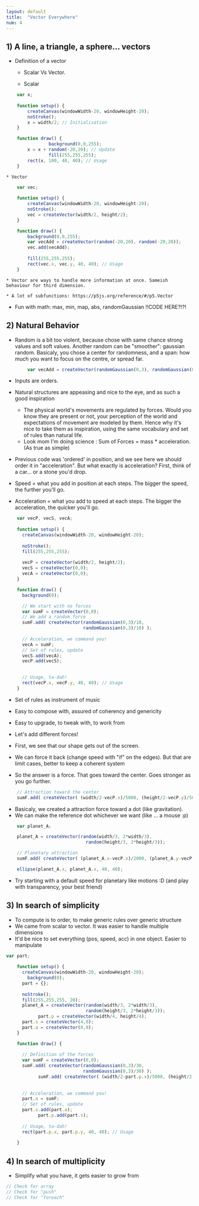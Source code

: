 ```yaml
---
layout: default
title:  "Vector Everywhere"
num: 4
---
```


## 1) A line, a triangle, a sphere... vectors

  * Definition of a vector
    * Scalar Vs Vector.


    * Scalar 
```javascript
    var x;
    
    function setup() {
        createCanvas(windowWidth-20, windowHeight-20);
        noStroke();
        x = width/2; // Initialisation
    }

    function draw() {
                background(0,0,255);
        x = x + random(-20,20); // Update
                fill(255,255,255);
        rect(x, 100, 40, 40); // Usage
    }
```

    * Vector

```javascript
    var vec;
    
    function setup() {
        createCanvas(windowWidth-20, windowHeight-20);
        noStroke();
        vec = createVector(width/2, height/2);
    }

    function draw() {
        background(0,0,255);
        var vecAdd = createVector(random(-20,20), random(-20,20));
        vec.add(vecAdd);
      
        fill(255,255,255);
        rect(vec.x, vec.y, 40, 40); // Usage
    }
```

    * Vector are ways to handle more information at once. Sameish behaviour for third dimension.

    * A lot of subfunctions: https://p5js.org/reference/#/p5.Vector



  * Fun with math: max, min, map, abs, randomGaussian
!!CODE HERE?!?!

## 2) Natural Behavior

  * Random is a bit too violent, because chose with same chance strong values and soft values. Another random can be "smoother": gaussian random. Basicaly, you chose a center for randomness, and a span: how much you want to focus on the centre, or spread far.

```javascript
        var vecAdd = createVector(randomGaussian(0,3), randomGaussian(0,3));
```


  * Inputs are orders.
  * Natural structures are appeasing and nice to the eye, and as such a good inspiration
    * The physical world's movements are regulated by forces. Would you know they are present or not, your perception of the world and expectations of movement are modeled by them. Hence why it's nice to take them as inspiration, using the same vocabulary and set of rules than natural life.
    * Look mom I'm doing science : Sum of Forces = mass * acceleration. (As true as simple)
  * Previous code was 'ordered' in position, and we see here we should order it in "acceleration". But what exactly is acceleration? First, think of a car... or a stone you'd drop.

  * Speed = what you add in position at each steps. The bigger the speed, the further you'll go.
  * Acceleration = what you add to speed at each steps. The bigger the acceleration, the quicker you'll go.

```javascript
    var vecP, vecS, vecA;
    
    function setup() {
      createCanvas(windowWidth-20, windowHeight-20);
      
      noStroke();
      fill(255,255,255);
      
      vecP = createVector(width/2, height/2);
      vecS = createVector(0,0);
      vecA = createVector(0,0);
    }

    function draw() {
      background(0);

      // We start with no forces
      var sumF = createVector(0,0);
      // We add a random force
      sumF.add( createVector(randomGaussian(0,3)/10,
                             randomGaussian(0,3)/10) );
            
      // Acceleration, we command you!
      vecA = sumF;
      // Set of rules, update
      vecS.add(vecA);
      vecP.add(vecS);

      
      // Usage, ta-dah!
      rect(vecP.x, vecP.y, 40, 40); // Usage
    }     
```


  * Set of rules as instrument of music
  * Easy to compose with, assured of coherency and genericity
  * Easy to upgrade, to tweak with, to work from

  * Let's add different forces!
  * First, we see that our shape gets out of the screen.
  * We can force it back (change speed with "if" on the edges). But that are limit cases, better to keep a coherent system
  * So the answer is a force. That goes toward the center. Goes stronger as you go further.


```javascript
    // Attraction toward the center
    sumF.add( createVector( (width/2-vecP.x)/5000, (height/2-vecP.y)/5000) );
```



  * Basicaly, we created a attraction force toward a dot (like gravitation).
  * We can make the reference dot whichever we want (like ... a mouse :p)

```javascript
    var planet_A;

    planet_A = createVector(random(width/3, 2*width/3),
                              random(height/3, 2*height/3));

    // Planetary attraction
    sumF.add( createVector( (planet_A.x-vecP.x)/2000, (planet_A.y-vecP.y)/2000) );

    ellipse(planet_A.x, planet_A.x, 40, 40);
```
  
  * Try starting with a default speed for planetary like motions :D (and play with transparency, your best friend)


## 3) In search of simplicity

  * To compute is to order, to make generic rules over generic structure
  * We came from scalar to vector. It was easier to handle multiple dimensions
  * It'd be nice to set everything (pos, speed, acc) in one object. Easier to manipulate


```javascript
var part;
      
    function setup() {
      createCanvas(windowWidth-20, windowHeight-20);
        background(0);
      part = {};
      
      noStroke();
      fill(255,255,255, 20); 
      planet_A = createVector(random(width/3, 2*width/3),
                              random(height/3, 2*height/3));
            part.p = createVector(width/4, height/4);
      part.s = createVector(4,0);
      part.a = createVector(0,0);
    }

    function draw() {
     
      // Definition of the forces
      var sumF = createVector(0,0);
      sumF.add( createVector(randomGaussian(0,3)/30,
                             randomGaussian(0,3)/30) );
            sumF.add( createVector( (width/2-part.p.x)/5000, (height/2-part.p.y)/5000) );
            
            
      // Acceleration, we command you!
      part.a = sumF;
      // Set of rules, update
      part.s.add(part.a);
            part.p.add(part.s);
      
      // Usage, ta-dah!
      rect(part.p.x, part.p.y, 40, 40); // Usage
      
    }     
```

## 4) In search of multiplicity

  * Simplify what you have, it gets easier to grow from

```javascript
// Check for array
// Check for "push"
// Check for "foreach"
```
